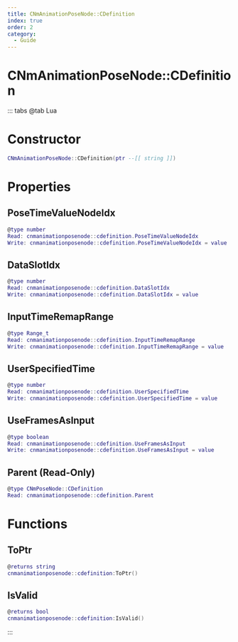 ```yaml
---
title: CNmAnimationPoseNode::CDefinition
index: true
order: 2
category:
  - Guide
---
```


# CNmAnimationPoseNode::CDefinition

::: tabs
@tab Lua
# Constructor
```lua
CNmAnimationPoseNode::CDefinition(ptr --[[ string ]])
```
# Properties
## PoseTimeValueNodeIdx 
```lua
@type number
Read: cnmanimationposenode::cdefinition.PoseTimeValueNodeIdx
Write: cnmanimationposenode::cdefinition.PoseTimeValueNodeIdx = value
```
## DataSlotIdx 
```lua
@type number
Read: cnmanimationposenode::cdefinition.DataSlotIdx
Write: cnmanimationposenode::cdefinition.DataSlotIdx = value
```
## InputTimeRemapRange 
```lua
@type Range_t
Read: cnmanimationposenode::cdefinition.InputTimeRemapRange
Write: cnmanimationposenode::cdefinition.InputTimeRemapRange = value
```
## UserSpecifiedTime 
```lua
@type number
Read: cnmanimationposenode::cdefinition.UserSpecifiedTime
Write: cnmanimationposenode::cdefinition.UserSpecifiedTime = value
```
## UseFramesAsInput 
```lua
@type boolean
Read: cnmanimationposenode::cdefinition.UseFramesAsInput
Write: cnmanimationposenode::cdefinition.UseFramesAsInput = value
```
## Parent (Read-Only)
```lua
@type CNmPoseNode::CDefinition
Read: cnmanimationposenode::cdefinition.Parent
```
# Functions
## ToPtr
```lua
@returns string
cnmanimationposenode::cdefinition:ToPtr()
```
## IsValid
```lua
@returns bool
cnmanimationposenode::cdefinition:IsValid()
```

:::